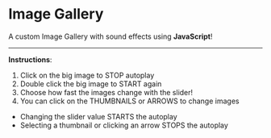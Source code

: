 # Image Gallery

A custom Image Gallery with sound effects using <b>JavaScript</b>!

-----------------------------------------------------------

<b>Instructions</b>:

1. Click on the big image to STOP autoplay<br>
2. Double click the big image to START again<br>
3. Choose how fast the images change with the slider!<br>
4. You can click on the THUMBNAILS or ARROWS to change images<br>

* Changing the slider value STARTS the autoplay<br>
* Selecting a thumbnail or clicking an arrow STOPS the autoplay
